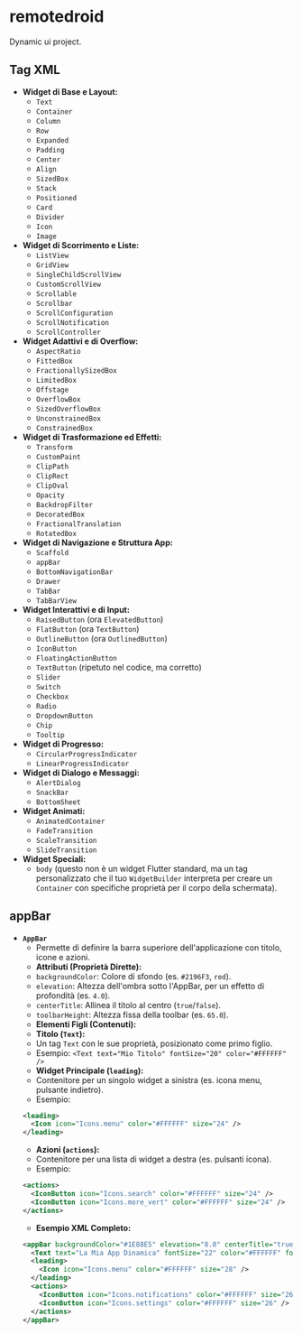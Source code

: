 # remotedroid

Dynamic ui project.

## Tag XML
-   **Widget di Base e Layout:**
    -   `Text`
    -   `Container`
    -   `Column`
    -   `Row`
    -   `Expanded`
    -   `Padding`
    -   `Center`
    -   `Align`
    -   `SizedBox`
    -   `Stack`
    -   `Positioned`
    -   `Card`
    -   `Divider`
    -   `Icon`
    -   `Image`
-   **Widget di Scorrimento e Liste:**
    -   `ListView`
    -   `GridView`
    -   `SingleChildScrollView`
    -   `CustomScrollView`
    -   `Scrollable`
    -   `Scrollbar`
    -   `ScrollConfiguration`
    -   `ScrollNotification`
    -   `ScrollController`
-   **Widget Adattivi e di Overflow:**
    -   `AspectRatio`
    -   `FittedBox`
    -   `FractionallySizedBox`
    -   `LimitedBox`
    -   `Offstage`
    -   `OverflowBox`
    -   `SizedOverflowBox`
    -   `UnconstrainedBox`
    -   `ConstrainedBox`
-   **Widget di Trasformazione ed Effetti:**
    -   `Transform`
    -   `CustomPaint`
    -   `ClipPath`
    -   `ClipRect`
    -   `ClipOval`
    -   `Opacity`
    -   `BackdropFilter`
    -   `DecoratedBox`
    -   `FractionalTranslation`
    -   `RotatedBox`
-   **Widget di Navigazione e Struttura App:**
    -   `Scaffold`
    -   `appBar`
    -   `BottomNavigationBar`
    -   `Drawer`
    -   `TabBar`
    -   `TabBarView`
-   **Widget Interattivi e di Input:**
    -   `RaisedButton` (ora `ElevatedButton`)
    -   `FlatButton` (ora `TextButton`)
    -   `OutlineButton` (ora `OutlinedButton`)
    -   `IconButton`
    -   `FloatingActionButton`
    -   `TextButton` (ripetuto nel codice, ma corretto)
    -   `Slider`
    -   `Switch`
    -   `Checkbox`
    -   `Radio`
    -   `DropdownButton`
    -   `Chip`
    -   `Tooltip`
-   **Widget di Progresso:**
    -   `CircularProgressIndicator`
    -   `LinearProgressIndicator`
-   **Widget di Dialogo e Messaggi:**
    -   `AlertDialog`
    -   `SnackBar`
    -   `BottomSheet`
-   **Widget Animati:**
    -   `AnimatedContainer`
    -   `FadeTransition`
    -   `ScaleTransition`
    -   `SlideTransition`
-   **Widget Speciali:**
    -   `body` (questo non è un widget Flutter standard, ma un tag
        personalizzato che il tuo `WidgetBuilder` interpreta per creare
        un `Container` con specifiche proprietà per il corpo della
        schermata).


## appBar
-   **`AppBar`**
    -   Permette di definire la barra superiore dell'applicazione con titolo, icone e azioni.
    -   **Attributi (Proprietà Dirette):**
    -   `backgroundColor`: Colore di sfondo (es. `#2196F3`, `red`).
    -   `elevation`: Altezza dell'ombra sotto l'AppBar, per un effetto di profondità (es. `4.0`).
    -   `centerTitle`: Allinea il titolo al centro (`true`/`false`).
    -   `toolbarHeight`: Altezza fissa della toolbar (es. `65.0`).
    -   **Elementi Figli (Contenuti):**
    -   **Titolo (`Text`):**
    -   Un tag `Text` con le sue proprietà, posizionato come primo figlio.
    -   Esempio: `<Text text="Mio Titolo" fontSize="20" color="#FFFFFF" />`
    -   **Widget Principale (`leading`):**
    -   Contenitore per un singolo widget a sinistra (es. icona menu, pulsante indietro).
    -   Esempio:
    ```xml
    <leading>
      <Icon icon="Icons.menu" color="#FFFFFF" size="24" />
    </leading>
    ```
    -   **Azioni (`actions`):**
    -   Contenitore per una lista di widget a destra (es. pulsanti icona).
    -   Esempio:
    ```xml
    <actions>
      <IconButton icon="Icons.search" color="#FFFFFF" size="24" />
      <IconButton icon="Icons.more_vert" color="#FFFFFF" size="24" />
    </actions>
    ```
    -   **Esempio XML Completo:**
    ```xml
    <appBar backgroundColor="#1E88E5" elevation="8.0" centerTitle="true" toolbarHeight="65.0">
      <Text text="La Mia App Dinamica" fontSize="22" color="#FFFFFF" fontWeight="bold" />
      <leading>
        <Icon icon="Icons.menu" color="#FFFFFF" size="28" />
      </leading>
      <actions>
        <IconButton icon="Icons.notifications" color="#FFFFFF" size="26" />
        <IconButton icon="Icons.settings" color="#FFFFFF" size="26" />
      </actions>
    </appBar>
    ```
